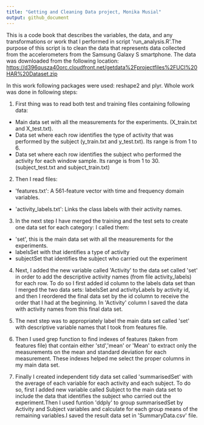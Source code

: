 ```yaml
---
title: "Getting and Cleaning Data project, Monika Musial"
output: github_document
---
```


This is a code book that describes the variables, the data, and any transformations or work that I performed in script 'run_analysis.R'.The purpose of this script is to clean the data that represents data collected from the accelerometers from the Samsung Galaxy S smartphone. The data was downloaded from the following location: https://d396qusza40orc.cloudfront.net/getdata%2Fprojectfiles%2FUCI%20HAR%20Dataset.zip

In this work following packages were used: reshape2 and plyr. Whole work was done in following steps:

1. First thing was to read both test and training files containing following data: 

  - Main data set with all the measurements for the experiments. (X_train.txt and X_test.txt).
  - Data set where each row identifies the type of activity that was performed by the subject (y_train.txt and y_test.txt). Its range is from 1 to 6. 
  - Data set where each row identifies the subject who performed the activity for each window sample. Its range is from 1 to 30. (subject_test.txt and subject_train.txt) 

2. Then I read files:

  - 'features.txt': A 561-feature vector with time and frequency domain variables.
  
  - 'activity_labels.txt': Links the class labels with their activity names.

3. In the next step I have merged the training and the test sets to create one data set for each category: I called them:
  - 'set', this is the main data set with all the measurements for the experiments. 
  - labelsSet with that identifies a type of activity
  - subjectSet that identifies the subject who carried out the experiment

4. Next, I added the new variable called 'Activity' to the data set called 'set' in order to add the descriptive activity names (from file activity_labels) for each row. To do so I first added id column to the labels data set than I merged the two data sets: labelsSet and activityLabels by activity id, and then I reordered the final data set by the id column to receive the order that I had at the beginning. In 'Activity' column I saved the data with activity names from this final data set.

5. The next step was to appropriately label the main data set called 'set' with descriptive variable names that I took from features file.

6. Then I used grep function to find indexes of features (taken from features file) that contain either 'std','mean' or 'Mean' to extract only the measurements on the mean and standard deviation for each measurement. These indexes helped me select the proper columns in my main data set.

7. Finally I created independent tidy data set called 'summarisedSet' with the average of each variable for each activity and each subject. To do so, first I added new variable called Subject to the main data set to include the data that identifies the subject who carried out the experiment.Then I used funtion 'ddply' to group summarisedSet by Activity and Subject variables and calculate for each group means of the remaining variables.I saved the result data set in 'SummaryData.csv' file.






